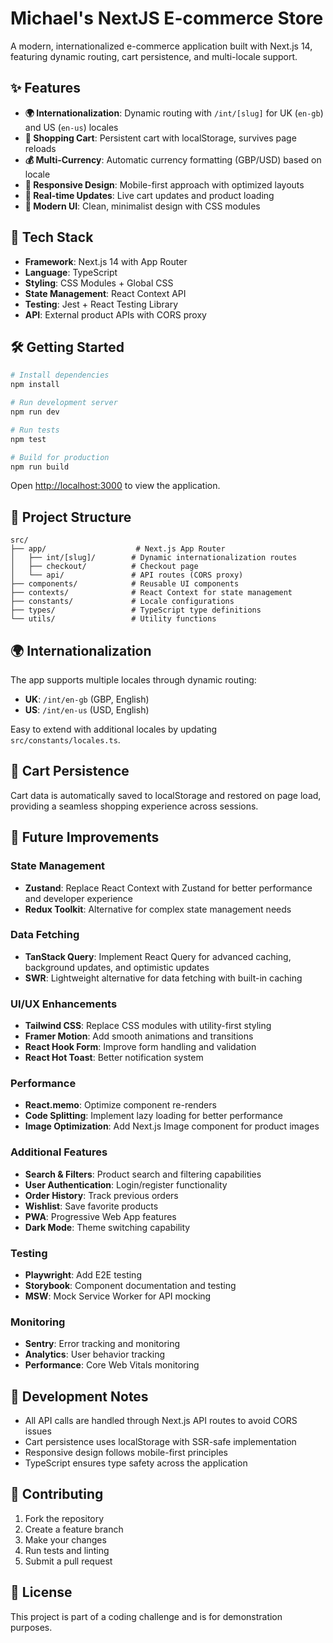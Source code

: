 # Michael's NextJS E-commerce Store

A modern, internationalized e-commerce application built with Next.js 14, featuring dynamic routing, cart persistence, and multi-locale support.

## ✨ Features

- **🌍 Internationalization**: Dynamic routing with `/int/[slug]` for UK (`en-gb`) and US (`en-us`) locales
- **🛒 Shopping Cart**: Persistent cart with localStorage, survives page reloads
- **💰 Multi-Currency**: Automatic currency formatting (GBP/USD) based on locale
- **📱 Responsive Design**: Mobile-first approach with optimized layouts
- **🔄 Real-time Updates**: Live cart updates and product loading
- **🎨 Modern UI**: Clean, minimalist design with CSS modules

## 🚀 Tech Stack

- **Framework**: Next.js 14 with App Router
- **Language**: TypeScript
- **Styling**: CSS Modules + Global CSS
- **State Management**: React Context API
- **Testing**: Jest + React Testing Library
- **API**: External product APIs with CORS proxy

## 🛠️ Getting Started

```bash
# Install dependencies
npm install

# Run development server
npm run dev

# Run tests
npm test

# Build for production
npm run build
```

Open [http://localhost:3000](http://localhost:3000) to view the application.

## 📁 Project Structure

```
src/
├── app/                    # Next.js App Router
│   ├── int/[slug]/        # Dynamic internationalization routes
│   ├── checkout/          # Checkout page
│   └── api/               # API routes (CORS proxy)
├── components/            # Reusable UI components
├── contexts/              # React Context for state management
├── constants/             # Locale configurations
├── types/                 # TypeScript type definitions
└── utils/                 # Utility functions
```

## 🌍 Internationalization

The app supports multiple locales through dynamic routing:

- **UK**: `/int/en-gb` (GBP, English)
- **US**: `/int/en-us` (USD, English)

Easy to extend with additional locales by updating `src/constants/locales.ts`.

## 🛒 Cart Persistence

Cart data is automatically saved to localStorage and restored on page load, providing a seamless shopping experience across sessions.

## 🎯 Future Improvements

### State Management

- **Zustand**: Replace React Context with Zustand for better performance and developer experience
- **Redux Toolkit**: Alternative for complex state management needs

### Data Fetching

- **TanStack Query**: Implement React Query for advanced caching, background updates, and optimistic updates
- **SWR**: Lightweight alternative for data fetching with built-in caching

### UI/UX Enhancements

- **Tailwind CSS**: Replace CSS modules with utility-first styling
- **Framer Motion**: Add smooth animations and transitions
- **React Hook Form**: Improve form handling and validation
- **React Hot Toast**: Better notification system

### Performance

- **React.memo**: Optimize component re-renders
- **Code Splitting**: Implement lazy loading for better performance
- **Image Optimization**: Add Next.js Image component for product images

### Additional Features

- **Search & Filters**: Product search and filtering capabilities
- **User Authentication**: Login/register functionality
- **Order History**: Track previous orders
- **Wishlist**: Save favorite products
- **PWA**: Progressive Web App features
- **Dark Mode**: Theme switching capability

### Testing

- **Playwright**: Add E2E testing
- **Storybook**: Component documentation and testing
- **MSW**: Mock Service Worker for API mocking

### Monitoring

- **Sentry**: Error tracking and monitoring
- **Analytics**: User behavior tracking
- **Performance**: Core Web Vitals monitoring

## 📝 Development Notes

- All API calls are handled through Next.js API routes to avoid CORS issues
- Cart persistence uses localStorage with SSR-safe implementation
- Responsive design follows mobile-first principles
- TypeScript ensures type safety across the application

## 🤝 Contributing

1. Fork the repository
2. Create a feature branch
3. Make your changes
4. Run tests and linting
5. Submit a pull request

## 📄 License

This project is part of a coding challenge and is for demonstration purposes.
